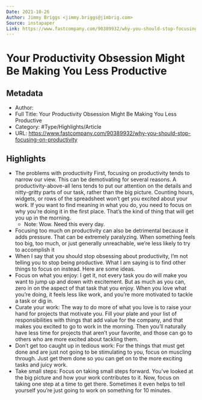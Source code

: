 ```yaml
---
Date: 2021-10-26
Author: Jimmy Briggs <jimmy.briggs@jimbrig.com>
Source: instapaper
Link: https://www.fastcompany.com/90389932/why-you-should-stop-focusing-on-productivity
---
```

# Your Productivity Obsession Might Be Making You Less Productive

## Metadata
- Author: 
- Full Title: Your Productivity Obsession Might Be Making You Less Productive
- Category: #Type/Highlights/Article
- URL: https://www.fastcompany.com/90389932/why-you-should-stop-focusing-on-productivity

## Highlights
- The problems with productivity
  First, focusing on productivity tends to narrow our view. This can be demotivating for several reasons. A productivity-above-all lens tends to put our attention on the details and nitty-gritty parts of our task, rather than the big picture. Counting hours, widgets, or rows of the spreadsheet won’t get you excited about your work. If you want to find meaning in what you do, you need to focus on why you’re doing it in the first place. That’s the kind of thing that will get you up in the morning.
    - Note: Wow. Need this every day.
- Focusing too much on productivity can also be detrimental because it adds pressure. That can be extremely paralyzing. When something feels too big, too much, or just generally unreachable, we’re less likely to try to accomplish it
- When I say that you should stop obsessing about productivity, I’m not telling you to stop being productive. What I am saying is to find other things to focus on instead. Here are some ideas.
- Focus on what you enjoy: I get it, not every task you do will make you want to jump up and down with excitement. But as much as you can, zero in on the aspect of that task that you enjoy. When you love what you’re doing, it feels less like work, and you’re more motivated to tackle a task or dig in.
- Curate your work: The way to do more of what you love is to raise your hand for projects that motivate you. Fill your plate and your list of responsibilities with things that add value for the company, and that makes you excited to go to work in the morning. Then you’ll naturally have less time for projects that aren’t your favorite, and those can go to others who are more excited about tackling them.
- Don’t get too caught up in tedious work: For the things that must get done and are just not going to be stimulating to you, focus on muscling through. Just get them done so you can get on to the more exciting tasks and juicy work.
- Take small steps: Focus on taking small steps forward. You’ve looked at the big picture and how your work contributes to it. Now, focus on taking one step at a time to get there. Sometimes it even helps to tell yourself you’re just going to work on something for 10 minutes.
